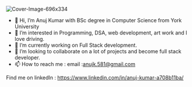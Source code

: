 ![Cover-Image-696x334](https://user-images.githubusercontent.com/84407032/150586346-181f77f8-7acb-4b9b-ab78-3f1070b77ff8.png)



- 👋 Hi, I’m Anuj Kumar with BSc degree in Computer Science from York University
- 👀 I’m interested in Programming, DSA, web development, art work and I love driving.
- 🌱 I’m currently working on Full Stack development. 
- 💞️ I’m looking to collaborate on a lot of projects and become full stack developer.
- 📫 How to reach me : email :anujk.581@gmail.com

Find me on linkedIn : https://www.linkedin.com/in/anuj-kumar-a708b11ba/

<!---
anuj4you/anuj4you is a ✨ special ✨ repository because its `README.md` (this file) appears on your GitHub profile.
You can click the Preview link to take a look at your changes.
--->
